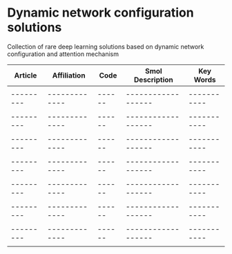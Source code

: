 # Dynamic network configuration solutions
Collection of rare deep learning solutions based on dynamic network configuration and attention mechanism

| Article 	| Affiliation 	| Code 	| Smol Description 	| Key Words 	|
|---------	|-------------	|------	|------------------	|-----------	|
|         	|             	|      	|                  	|           	|
|---------	|-------------	|------	|------------------	|-----------	|
|         	|             	|      	|                  	|           	|
|---------	|-------------	|------	|------------------	|-----------	|
|         	|             	|      	|                  	|           	|
|---------	|-------------	|------	|------------------	|-----------	|
|         	|             	|      	|                  	|           	|
|---------	|-------------	|------	|------------------	|-----------	|
|         	|             	|      	|                  	|           	|
|---------	|-------------	|------	|------------------	|-----------	|
|         	|             	|      	|                  	|           	|
|---------	|-------------	|------	|------------------	|-----------	|
|         	|             	|      	|                  	|           	|
|---------	|-------------	|------	|------------------	|-----------	|
|         	|             	|      	|                  	|           	|
